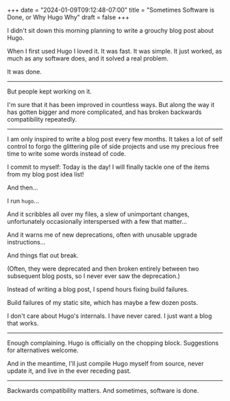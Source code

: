 +++
date = "2024-01-09T09:12:48-07:00"
title = "Sometimes Software is Done, or Why Hugo Why"
draft = false
+++

I didn't sit down this morning planning to write a grouchy blog post about Hugo.

When I first used Hugo I loved it. It was fast. It was simple. It just worked, as much as any software does, and it solved a real problem.

It was done.

---

But people kept working on it.

I'm sure that it has been improved in countless ways. But along the way it has gotten bigger and more complicated, and has broken backwards compatibility repeatedly.

---

I am only inspired to write a blog post every few months. It takes a lot of self control to forgo the glittering pile of side projects and use my precious free time to write some words instead of code.

I commit to myself: Today is the day! I will finally tackle one of the items from my blog post idea list!

And then...

I run `hugo`...

And it scribbles all over my files, a slew of unimportant changes, unfortunately occasionally interspersed with a few that matter...

And it warns me of new deprecations, often with unusable upgrade instructions...

And things flat out break.

(Often, they were deprecated and then broken entirely between two subsequent blog posts, so I never ever saw the deprecation.)

Instead of writing a blog post, I spend hours fixing build failures.

Build failures of my static site, which has maybe a few dozen posts.

I don't care about Hugo's internals. I have never cared. I just want a blog that works.

---

Enough complaining. Hugo is officially on the chopping block. Suggestions for alternatives welcome.

And in the meantime, I'll just compile Hugo myself from source, never update it, and live in the ever receding past.

---

Backwards compatibility matters. And sometimes, software is done.
